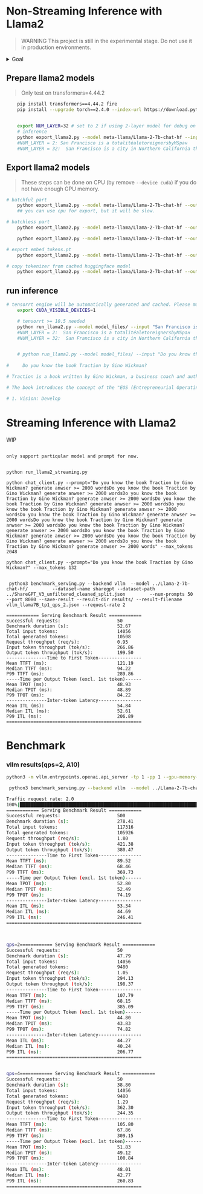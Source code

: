 # Non-Streaming Inference with Llama2

> WARNING
This project is still in the experimental stage. Do not use it in production environments. 

<details>
<summary>Goal</summary>
The final goal is that, we want serve LLM mainly with TensorRT, but with no dependency on TensorRT-LLM or Triton server. We segment layers based on whether they can be batched with respect to the sequence length's dimension. The model is divided into two parts: batchful and batchless. Model parameters are (mainly) located in the batchful part, whereas the batchless part consists of positional encoding and parameter-free self-attention. After masking the batchless part, we perform a complete trace.

Traditional dynamic batching can be applied the batchful part. We isolate the batchless part as a separate custom sub-graph/(function in future) and implement it using a TensorRT plugin. This plugin does nothing but direct the batchless part to a dedicated TorchPipe server. The management and resource(e.g. kvcache) control operate entirely independently of TensorRT.

The computation for the batchless part could be implemented as a standalone CUDA kernel. However, for simplicity, we have chosen to trace and implement it using TensorRT. TensorRT may internally optimize computations by matching flash attention patterns. The verbose information from TensorRT indicates that it has identified and reassigned Myelin backends for Self-Attention nodes (i.e., /MatMul_1, /Softmax, /MatMul).
</details>

## Prepare llama2 models
> Only test on transformers=4.44.2
    
```bash
    pip install transformers==4.44.2 fire
    pip install --upgrade torch==2.4.0 --index-url https://download.pytorch.org/whl/cu118
    

    export NUM_LAYER=32 # set to 2 if using 2-layer model for debug on 12GB-GPU.
    # inference
    python export_llama2.py --model meta-llama/Llama-2-7b-chat-hf --input "San Francisco is a" --test --num_layers $NUM_LAYER 
    #NUM_LAYER = 2: San Francisco is a totalitéaletoreignersbyMSран
    #NUM_LAYER = 32:  San Francisco is a city in Northern California that is known
```

## Export llama2 models
> These steps can be done on CPU (by remove `--device cuda`) if you do not have enough GPU memory.

```bash
# batchful part
    python export_llama2.py --model meta-llama/Llama-2-7b-chat-hf --output_dir model_files/ --export batchful --num_layers $NUM_LAYER --device cuda
    ## you can use cpu for export, but it will be slow.

# batchless part
    python export_llama2.py --model meta-llama/Llama-2-7b-chat-hf --output_dir model_files/ --export prefill_batchless  

    python export_llama2.py --model meta-llama/Llama-2-7b-chat-hf --output_dir model_files/ --export decode_batchless  

# export embed_tokens.pt
    python export_llama2.py --model meta-llama/Llama-2-7b-chat-hf --output_dir model_files/ --export embed_tokens

# copy tokenizer from cached huggingface model
    python export_llama2.py --model meta-llama/Llama-2-7b-chat-hf --output_dir model_files/ --export tokenizer

```

## run inference
```bash
# tensorrt engine will be automatically generated and cached. Please make sure there are enough GPU memory, or you can generate the engines multiple times.
    export CUDA_VISIBLE_DEVICES=1

    # tensorrt >= 10.5 needed
    python run_llama2.py --model model_files/ --input "San Francisco is a" 
    #NUM_LAYER = 2:  San Francisco is a totalitéaletoreignersbyMSран
    #NUM_LAYER = 32:  San Francisco is a city in Northern California that is known


    # python run_llama2.py --model model_files/ --input "Do you know the book Traction by Gino Wickman" --max_tokens 132
    
#     Do you know the book Traction by Gino Wickman?

# Traction is a book written by Gino Wickman, a business coach and author, that provides a framework for creating a successful business. The book focuses on the importance of having a clear vision, establishing a strong leadership team, and implementing a set of core values that guide decision-making.

# The book introduces the concept of the "EOS (Entrepreneurial Operating System)," which is a set of tools and processes that help businesses achieve their goals and create a sustainable, successful organization. The EOS framework includes six key components:

# 1. Vision: Develop
```



# Streaming Inference with Llama2
WIP


```

only support partiqular model and prompt for now.
 

python run_llama2_streaming.py 

python chat_client.py --prompt="Do you know the book Traction by Gino Wickman? generate anwser >= 2000 wordsDo you know the book Traction by Gino Wickman? generate anwser >= 2000 wordsDo you know the book Traction by Gino Wickman? generate anwser >= 2000 wordsDo you know the book Traction by Gino Wickman? generate anwser >= 2000 wordsDo you know the book Traction by Gino Wickman? generate anwser >= 2000 wordsDo you know the book Traction by Gino Wickman? generate anwser >= 2000 wordsDo you know the book Traction by Gino Wickman? generate anwser >= 2000 wordsDo you know the book Traction by Gino Wickman? generate anwser >= 2000 wordsDo you know the book Traction by Gino Wickman? generate anwser >= 2000 wordsDo you know the book Traction by Gino Wickman? generate anwser >= 2000 wordsDo you know the book Traction by Gino Wickman? generate anwser >= 2000 words" --max_tokens 2048 

python chat_client.py --prompt="Do you know the book Traction by Gino Wickman?" --max_tokens 132  


 python3 benchmark_serving.py --backend vllm  --model ../Llama-2-7b-chat-hf/         --dataset-name sharegpt --dataset-path ../ShareGPT_V3_unfiltered_cleaned_split.json         --num-prompts 50 --port 8080 --save-result --result-dir results/ --result-filename vllm_llama7B_tp1_qps_2.json --request-rate 2   
```

```
============ Serving Benchmark Result ============
Successful requests:                     50        
Benchmark duration (s):                  52.67     
Total input tokens:                      14056     
Total generated tokens:                  10508     
Request throughput (req/s):              0.95      
Input token throughput (tok/s):          266.86    
Output token throughput (tok/s):         199.50    
---------------Time to First Token----------------
Mean TTFT (ms):                          121.19    
Median TTFT (ms):                        94.22     
P99 TTFT (ms):                           289.86    
-----Time per Output Token (excl. 1st token)------
Mean TPOT (ms):                          48.93     
Median TPOT (ms):                        48.89     
P99 TPOT (ms):                           84.22     
---------------Inter-token Latency----------------
Mean ITL (ms):                           54.84     
Median ITL (ms):                         52.61     
P99 ITL (ms):                            206.89    
==================================================
```



# Benchmark



### vllm results(qps=2, A10)

```bash
python3 -m vllm.entrypoints.openai.api_server -tp 1 -pp 1 --gpu-memory-utilization 0.95         --model ../Llama-2-7b-chat-hf/ --port 8000 --disable-log-stats --disable-log-requests 

 python3 benchmark_serving.py --backend vllm  --model ../Llama-2-7b-chat-hf/         --dataset-name sharegpt --dataset-path ../ShareGPT_V3_unfiltered_cleaned_split.json         --num-prompts 500 --port 8000 --save-result --result-dir results/ --result-filename vllm_llama7B_tp1_qps_2.json --request-rate 2   
```


```bash
Traffic request rate: 2.0
100%|████████████████████████████████████████████████████████████████████████████████████████████████████████████████████████████████████████████████████████████████████████████████████████████████████| 500/500 [04:38<00:00,  1.80it/s]
============ Serving Benchmark Result ============
Successful requests:                     500       
Benchmark duration (s):                  278.41    
Total input tokens:                      117316    
Total generated tokens:                  105926    
Request throughput (req/s):              1.80      
Input token throughput (tok/s):          421.38    
Output token throughput (tok/s):         380.47    
---------------Time to First Token----------------
Mean TTFT (ms):                          89.52     
Median TTFT (ms):                        68.46     
P99 TTFT (ms):                           369.73    
-----Time per Output Token (excl. 1st token)------
Mean TPOT (ms):                          52.80     
Median TPOT (ms):                        52.49     
P99 TPOT (ms):                           74.19     
---------------Inter-token Latency----------------
Mean ITL (ms):                           53.34     
Median ITL (ms):                         44.69     
P99 ITL (ms):                            246.41    
==================================================



qps=2============ Serving Benchmark Result ============
Successful requests:                     50        
Benchmark duration (s):                  47.79     
Total input tokens:                      14056     
Total generated tokens:                  9480      
Request throughput (req/s):              1.05      
Input token throughput (tok/s):          294.13    
Output token throughput (tok/s):         198.37    
---------------Time to First Token----------------
Mean TTFT (ms):                          107.79    
Median TTFT (ms):                        68.15     
P99 TTFT (ms):                           385.09    
-----Time per Output Token (excl. 1st token)------
Mean TPOT (ms):                          44.80     
Median TPOT (ms):                        43.83     
P99 TPOT (ms):                           74.82     
---------------Inter-token Latency----------------
Mean ITL (ms):                           44.27     
Median ITL (ms):                         40.24     
P99 ITL (ms):                            206.77    
==================================================


qps=4============ Serving Benchmark Result ============
Successful requests:                     50        
Benchmark duration (s):                  38.80     
Total input tokens:                      14056     
Total generated tokens:                  9480      
Request throughput (req/s):              1.29      
Input token throughput (tok/s):          362.30    
Output token throughput (tok/s):         244.35    
---------------Time to First Token----------------
Mean TTFT (ms):                          105.80    
Median TTFT (ms):                        67.86     
P99 TTFT (ms):                           309.15    
-----Time per Output Token (excl. 1st token)------
Mean TPOT (ms):                          51.83     
Median TPOT (ms):                        49.12     
P99 TPOT (ms):                           100.84    
---------------Inter-token Latency----------------
Mean ITL (ms):                           48.01     
Median ITL (ms):                         42.77     
P99 ITL (ms):                            260.83    
==================================================
```



